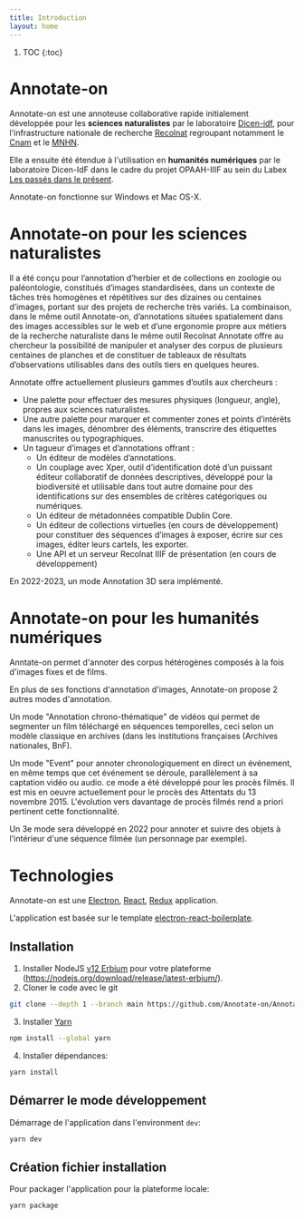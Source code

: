 ```yaml
---
title: Introduction
layout: home
---
```

1. TOC
{:toc}

# Annotate-on
Annotate-on est une annoteuse collaborative rapide initialement développée pour les **sciences naturalistes** par le laboratoire [Dicen-idf](https://www.dicen-idf.org), pour l'infrastructure nationale de recherche [Recolnat](https://www.recolnat.org) regroupant notamment le [Cnam](https://www.cnam.fr) et le [MNHN](https://www.mnhn.fr). 

Elle a ensuite été étendue à l'utilisation en **humanités numériques** par le laboratoire Dicen-IdF dans le cadre du projet OPAAH-IIIF au sein du Labex [Les passés dans le présent](http://passes-present.eu/).

Annotate-on fonctionne sur Windows et Mac OS-X.

# Annotate-on pour les sciences naturalistes
Il a été conçu pour l’annotation d’herbier et de collections en zoologie ou paléontologie, constitués d’images standardisées, dans un contexte de tâches très homogènes et répétitives sur des dizaines ou centaines d’images, portant sur des projets de recherche très variés. La combinaison, dans le même outil Annotate-on,  d’annotations situées spatialement dans des images accessibles sur le web  et d’une ergonomie propre aux métiers de la recherche naturaliste dans le même outil Recolnat Annotate offre au chercheur la possibilité de manipuler et analyser des corpus de plusieurs centaines de planches et de constituer de tableaux de résultats d’observations utilisables dans des outils tiers en quelques heures.

Annotate offre actuellement plusieurs gammes d’outils aux chercheurs :
- Une palette pour effectuer des mesures physiques (longueur, angle), propres aux sciences naturalistes.
- Une autre palette pour marquer et commenter zones et points d’intérêts dans les images, dénombrer des éléments, transcrire des étiquettes manuscrites ou typographiques.
- Un tagueur d’images et d’annotations offrant :
   - Un éditeur de modèles d’annotations.
   - Un couplage avec Xper, outil d’identification doté d’un puissant éditeur collaboratif de données descriptives, développé pour la biodiversité et utilisable dans tout autre domaine pour des identifications sur des ensembles de critères catégoriques ou numériques.
   - Un éditeur de métadonnées compatible Dublin Core.
   - Un éditeur de collections virtuelles (en cours de développement) pour constituer des séquences d’images à exposer, écrire sur ces images, éditer leurs cartels, les exporter.
   - Une API et un serveur Recolnat IIIF de présentation (en cours de développement)

En 2022-2023, un mode Annotation 3D sera implémenté.

# Annotate-on pour les humanités numériques
Anntate-on permet d'annoter des corpus hétérogènes composés à la fois d'images fixes et de films.

En plus de ses fonctions d'annotation d'images, Annotate-on propose 2 autres modes d'annotation. 

Un mode "Annotation chrono-thématique" de vidéos qui permet de segmenter un film téléchargé en séquences temporelles, ceci selon un modèle classique en archives (dans les institutions françaises (Archives nationales, BnF).

Un mode "Event" pour annoter chronologiquement en direct un événement, en même temps que cet événement se déroule, parallèlement à sa captation vidéo ou audio. ce mode a été développé pour les procès filmés. Il est mis en oeuvre actuellement pour le procès des Attentats du 13 novembre 2015. L'évolution vers davantage de procès filmés rend a priori pertinent cette fonctionnalité.

Un 3e mode sera développé en 2022 pour annoter et suivre des objets à l'intérieur d'une séquence filmée (un personnage par exemple).


# Technologies

Annotate-on est une [Electron](https://electronjs.org/), [React](https://reactjs.org/), [Redux](https://redux.js.org/) application.

L'application est basée sur le template [electron-react-boilerplate](https://github.com/chentsulin/electron-react-boilerplate).

## Installation

1. Installer NodeJS [v12 Erbium](https://nodejs.org/download/release/latest-erbium/) pour votre plateforme (https://nodejs.org/download/release/latest-erbium/).
    
2. Cloner le code avec le git
 
```bash
git clone --depth 1 --branch main https://github.com/Annotate-on/Annotate-on
```

3. Installer [Yarn](https://classic.yarnpkg.com/)

```bash
npm install --global yarn
```

4. Installer dépendances:

```bash
yarn install
```

## Démarrer le mode développement

Démarrage de l'application dans l'environment `dev`:

```bash
yarn dev
```

## Création fichier installation

Pour packager l'application pour la plateforme locale:

```bash
yarn package
```